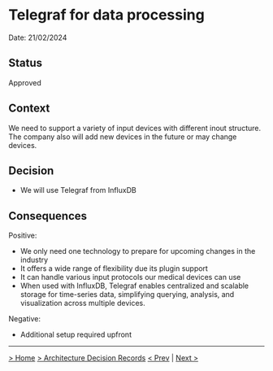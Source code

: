 # Telegraf for data processing

Date: 21/02/2024

## Status

Approved

## Context

We need to support a variety of input devices with different inout structure.  
The company also will add new devices in the future or may change devices.

## Decision

- We will use Telegraf from InfluxDB


## Consequences

Positive:

- We only need one technology to prepare for upcoming changes in the industry
- It offers a wide range of flexibility due its plugin support
- It can handle various input protocols our medical devices can use
- When used with InfluxDB, Telegraf enables centralized and scalable storage for time-series data, simplifying querying, analysis, and visualization across multiple devices.

Negative:

- Additional setup required upfront

---
[> Home](../README.md)    [> Architecture Decision Records](README.md)
[< Prev](07-ArchitectureDecision.md)  |  [Next >](09-InfluxDB.md)